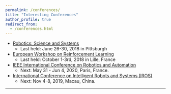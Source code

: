 ```yaml
---
permalink: /conferences/
title: "Interesting Conferences"
author_profile: true
redirect_from: 
  - /conferences.html
---
```


* [Robotics: Science and Systems](http://www.roboticsconference.org)
  * Last held: June 26-30, 2018 in Pittsburgh
* [European Workshop on Reinforcement Learning](https://ewrl.wordpress.com)
  * Last held: October 1-3rd, 2018 in Lille, France
* [IEEE International Conference on Robotics and Automation](https://www.icra2020.org)
  * Next: May 31 - Jun 4, 2020, Paris, France.
* [International Conference on Intelligent Robots and Systems (IROS)](https://www.iros2019.org)
  * Next: Nov 4-8, 2019, Macau, China.

---
